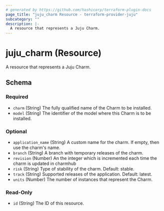 ```yaml
---
# generated by https://github.com/hashicorp/terraform-plugin-docs
page_title: "juju_charm Resource - terraform-provider-juju"
subcategory: ""
description: |-
  A resource that represents a Juju Charm.
---
```


# juju_charm (Resource)

A resource that represents a Juju Charm.



<!-- schema generated by tfplugindocs -->
## Schema

### Required

- `charm` (String) The fully qualified name of the Charm to be installed.
- `model` (String) The identifier of the model where this Charm is to be installed.

### Optional

- `application_name` (String) A custom name for the charm. If empty, then use the charm's name.
- `branch` (String) A branch with temporary releases of the charm.
- `revision` (Number) An the integer which is incremented each time the charm is updated in charmhub
- `risk` (String) Type of stability of the charm. Default: stable.
- `track` (String) Supported releases of the application. Default: latest.
- `units` (Number) The number of instances that represent the Charm.

### Read-Only

- `id` (String) The ID of this resource.


